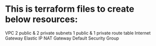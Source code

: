# This is terraform files to create below resources:
VPC
2 public & 2 private subnets
1 public & 1 private route table
Internet Gateway
Elastic IP
NAT Gateway
Default Security Group
